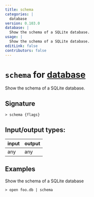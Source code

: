```yaml
---
title: schema
categories: |
  database
version: 0.103.0
database: |
  Show the schema of a SQLite database.
usage: |
  Show the schema of a SQLite database.
editLink: false
contributors: false
---
```

<!-- This file is automatically generated. Please edit the command in https://github.com/nushell/nushell instead. -->

# `schema` for [database](/commands/categories/database.md)

<div class='command-title'>Show the schema of a SQLite database.</div>

## Signature

```> schema {flags} ```


## Input/output types:

| input | output |
| ----- | ------ |
| any   | any    |

## Examples

Show the schema of a SQLite database
```nu
> open foo.db | schema

```
